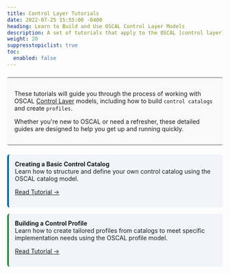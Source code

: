 ```yaml
---
title: Control Layer Tutorials
date: 2022-07-25 15:55:00 -0400
heading: Learn to Build and Use OSCAL Control Layer Models
description: A set of tutorials that apply to the OSCAL [control layer](/concepts/layer/control/) models.
weight: 20
suppresstopiclist: true
toc:
  enabled: false
---
```


<!-- Box containing page description -->
<div style="border-bottom: 2px solid #A9A2A1; border-top: 2px solid #A9A2A1;background-color: #f9f9f9; padding: 1em 1.2em; margin: 1.5em 0; border-radius: 4px;">

These tutorials will guide you through the process of working with OSCAL [Control Layer](/concepts/layer/control/) models, including how to build `control catalogs` and create `profiles`. 

Whether you're new to OSCAL or need a refresher, these detailed guides are designed to help you get up and running quickly.

</div>

<!-- Box containing information about Creating a Basic Control Catalog -->
<div style="display: flex; flex-wrap: wrap; gap: 1em; margin-top: 1em;">
  <div style="flex: 1 1 300px; border-left: 4px solid #005ea2; background-color: #f1f5f9; padding: 1em; border-radius: 6px;">
  <strong>Creating a Basic Control Catalog</strong><br>
  Learn how to structure and define your own control catalog using the OSCAL catalog model.<br>

  [Read Tutorial →](basic-catalog/)
</div>

<!-- Box containing information about Building a Control Profile -->
<div style="flex: 1 1 300px; border-left: 4px solid #2e8540; background-color: #f1f5f9; padding: 1em; border-radius: 6px;">
  <strong>Building a Control Profile</strong><br>
  Learn how to create tailored profiles from catalogs to meet specific implementation needs using the OSCAL profile model.<br>

  [Read Tutorial →](basic-profile/)
</div>
